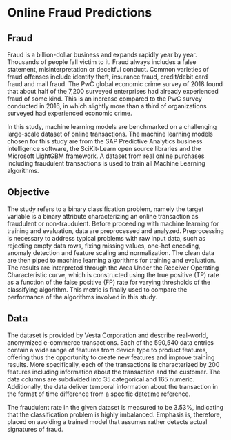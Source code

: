 # Online Fraud Predictions

## Fraud
Fraud is a billion-dollar business and expands rapidly year by year. Thousands of people fall victim to it. Fraud always includes a false statement, misinterpretation or deceitful conduct.  Common varieties of fraud offenses include identity theft, insurance fraud, credit/debit card fraud and mail fraud. The PwC global economic crime survey of 2018 found that about half of the 7,200 surveyed enterprises had already experienced fraud of some kind. This is an increase compared to the PwC survey conducted in 2016, in which slightly more than a third of organizations surveyed had experienced economic crime. 

In this study, machine learning models are benchmarked on a challenging large-scale dataset of online transactions. The machine learning models chosen for this study are from the SAP Predictive Analytics business intelligence software, the SciKit-Learn open source libraries and the Microsoft LightGBM framework. A dataset from real online purchases including fraudulent transactions is used to train all Machine Learning algorithms.  

## Objective 
The study refers to a binary classification problem, namely the target variable is a binary attribute characterizing an online transaction as fraudulent or non-fraudulent. Before proceeding with machine learning for training and evaluation, data are preprocessed and analyzed. Preprocessing is necessary to address typical problems with raw input data, such as rejecting empty data rows, fixing missing values, one-hot encoding, anomaly detection and feature scaling and normalization. The clean data are then piped to machine learning algorithms for training and evaluation. The results are interpreted through the Area Under the Receiver Operating Characteristic curve, which is constructed using the true positive (TP) rate as a function of the false positive (FP) rate for varying thresholds of the classifying algorithm. This metric is finally used to compare the performance of the algorithms involved in this study. 

## Data 
The dataset is provided by Vesta Corporation and describe real-world, anonymized e-commerce transactions. Each of the 590,540 data entries contain a wide range of features from device type to product features, offering thus the opportunity to create new features and improve training results. More specifically, each of the transactions is characterized by 200 features including information about the transaction and the customer. The data columns are subdivided into 35 categorical and 165 numeric. Additionally, the data deliver temporal information about the transaction in the format of time difference from a specific datetime reference. 

The fraudulent rate in the given dataset is measured to be 3.53%, indicating that the classification problem is highly imbalanced. Emphasis is, therefore, placed on avoiding a trained model that assumes rather detects actual signatures of fraud.   